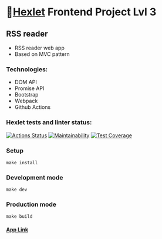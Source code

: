 # 🚀[Hexlet](https://ru.hexlet.io/my) Frontend Project Lvl 3
## RSS reader
- RSS reader web app
- Based on MVC pattern

### Technologies:
- DOM API
- Promise API
- Bootstrap
- Webpack
- Github Actions

### Hexlet tests and linter status:
[![Actions Status](https://github.com/redaktorscha/frontend-project-lvl3/workflows/hexlet-check/badge.svg)](https://github.com/redaktorscha/frontend-project-lvl3/actions)
[![Maintainability](https://api.codeclimate.com/v1/badges/4af0b9ad90f8cbb3a37e/maintainability)](https://codeclimate.com/github/redaktorscha/frontend-project-lvl3/maintainability)
[![Test Coverage](https://api.codeclimate.com/v1/badges/4af0b9ad90f8cbb3a37e/test_coverage)](https://codeclimate.com/github/redaktorscha/frontend-project-lvl3/test_coverage)

### Setup
```
make install
```

### Development mode
```
make dev
```

### Production mode
```
make build
```

#### [App Link](https://frontend-project-lvl3-redaktorscha.vercel.app)
